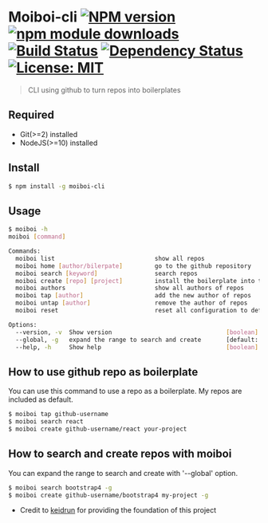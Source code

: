 # Moiboi-cli [![NPM version][npm-image]][npm-url] [![npm module downloads][npm-downloads-image]][npm-downloads-url] [![Build Status][travis-image]][travis-url] [![Dependency Status][depstat-image]][depstat-url] [![License: MIT][license-image]][license-url]

> CLI using github to turn repos into boilerplates

## Required

* Git(>=2) installed
* NodeJS(>=10) installed

## Install

```bash
$ npm install -g moiboi-cli
```

## Usage

```bash
$ moiboi -h
moiboi [command]

Commands:
  moiboi list                            show all repos                                     [aliases: L]
  moiboi home [author/bilerpate]         go to the github repository                        [aliases: H]
  moiboi search [keyword]                search repos                                       [aliases: S]
  moiboi create [repo] [project]         install the boilerplate into the project directory [aliases: C]
  moiboi authors                         show all authors of repos                          [aliases: A]
  moiboi tap [author]                    add the new author of repos                        [aliases: T]
  moiboi untap [author]                  remove the author of repos                         [aliases: ut]
  moiboi reset                           reset all configuration to default                 [aliases: R]

Options:
  --version, -v  Show version                                [boolean]
  --global, -g   expand the range to search and create       [default: false]
  --help, -h     Show help                                   [boolean]
```

## How to use github repo as boilerplate

You can use this command to use a repo as a boilerplate.
My repos are included as default.

```bash
$ moiboi tap github-username
$ moiboi search react
$ moiboi create github-username/react your-project
```

## How to search and create repos with moiboi

You can expand the range to search and create with '--global' option.

```bash
$ moiboi search bootstrap4 -g
$ moiboi create github-username/bootstrap4 my-project -g
```

[npm-url]: https://npmjs.org/package/moiboi-cli
[npm-image]: https://badge.fury.io/js/moiboi-cli.svg
[npm-downloads-url]: https://npmjs.org/package/moiboi-cli
[npm-downloads-image]: https://img.shields.io/npm/dt/moiboi-cli.svg
[travis-url]: https://travis-ci.org/moikapy/moiboi-cli
[travis-image]: https://secure.travis-ci.org/moikapy/moiboi-cli.svg?branch=master
[depstat-url]: https://david-dm.org/moikpay/moiboi-cli
[depstat-image]: https://david-dm.org/moikpay/moiboi-cli.svg
[license-url]: https://opensource.org/licenses/MIT
[license-image]: https://img.shields.io/badge/License-MIT-yellow.svg


- Credit to [keidrun](https://github.com/keidrun/boilerplate-cli) for providing the foundation of this project